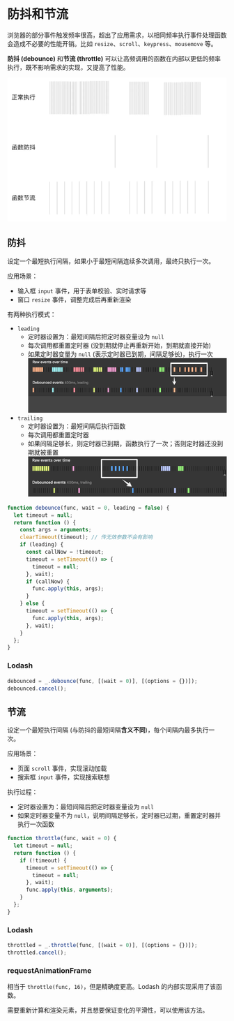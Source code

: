 # 防抖和节流

浏览器的部分事件触发频率很高，超出了应用需求，以相同频率执行事件处理函数会造成不必要的性能开销。比如 `resize`、`scroll`、`keypress`、`mousemove` 等。

**防抖 (debounce)** 和**节流 (throttle)** 可以让高频调用的函数在内部以更低的频率执行，既不影响需求的实现，又提高了性能。

![](assets/debounce-throttle.png)

## 防抖

设定一个最短执行间隔，如果小于最短间隔连续多次调用，最终只执行一次。

应用场景：

- 输入框 `input` 事件，用于表单校验、实时请求等
- 窗口 `resize` 事件，调整完成后再重新渲染

有两种执行模式：

- `leading`
  - 定时器设置为：最短间隔后把定时器变量设为 `null`
  - 每次调用都重置定时器 (没到期就停止再重新开始，到期就直接开始)
  - 如果定时器变量为 `null` (表示定时器已到期，间隔足够长)，执行一次
    ![](assets/debounce_leading.webp)
- `trailing`
  - 定时器设置为：最短间隔后执行函数
  - 每次调用都重置定时器
  - 如果间隔足够长，则定时器已到期，函数执行了一次；否则定时器还没到期就被重置
    ![](assets/debounce_trailing.webp)

```js
function debounce(func, wait = 0, leading = false) {
  let timeout = null;
  return function () {
    const args = arguments;
    clearTimeout(timeout); // 传无效参数不会有影响
    if (leading) {
      const callNow = !timeout;
      timeout = setTimeout(() => {
        timeout = null;
      }, wait);
      if (callNow) {
        func.apply(this, args);
      }
    } else {
      timeout = setTimeout(() => {
        func.apply(this, args);
      }, wait);
    }
  };
}
```

### Lodash

```js
debounced = _.debounce(func, [(wait = 0)], [(options = {})]);
debounced.cancel();
```

## 节流

设定一个最短执行间隔 (与防抖的最短间隔**含义不同**)，每个间隔内最多执行一次。

应用场景：

- 页面 `scroll` 事件，实现滚动加载
- 搜索框 `input` 事件，实现搜索联想

执行过程：

- 定时器设置为：最短间隔后把定时器变量设为 `null`
- 如果定时器变量不为 `null`，说明间隔足够长，定时器已过期，重置定时器并执行一次函数

```js
function throttle(func, wait = 0) {
  let timeout = null;
  return function () {
    if (!timeout) {
      timeout = setTimeout(() => {
        timeout = null;
      }, wait);
      func.apply(this, arguments);
    }
  };
}
```

### Lodash

```js
throttled = _.throttle(func, [(wait = 0)], [(options = {})]);
throttled.cancel();
```

### requestAnimationFrame

相当于 `throttle(func, 16)`，但是精确度更高。Lodash 的内部实现采用了该函数。

需要重新计算和渲染元素，并且想要保证变化的平滑性，可以使用该方法。
